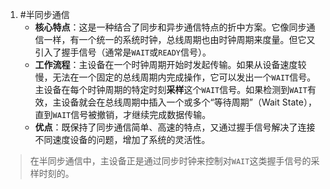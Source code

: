 1. #半同步通信
	*   **核心特点**：这是一种结合了同步和异步通信特点的折中方案。它像同步通信一样，有一个统一的系统时钟，总线周期也由时钟周期来度量。但它又引入了握手信号（通常是`WAIT`或`READY`信号）。
	*   **工作流程**：主设备在一个时钟周期开始时发起传输。如果从设备速度较慢，无法在一个固定的总线周期内完成操作，它可以发出一个`WAIT`信号。主设备在每个时钟周期的特定时刻**采样**这个`WAIT`信号。如果检测到`WAIT`有效，主设备就会在总线周期中插入一个或多个“等待周期”（Wait State），直到`WAIT`信号被撤销，才继续完成数据传输。
	*   **优点**：既保持了同步通信简单、高速的特点，又通过握手信号解决了连接不同速度设备的问题，增加了系统的灵活性。

> 在半同步通信中，主设备正是通过同步时钟来控制对`WAIT`这类握手信号的采样时刻的。